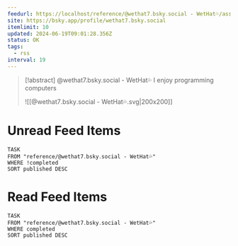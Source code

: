 ```yaml
---
feedurl: https://localhost/reference/@wethat7․bsky․social - WetHat💦/assets/feed.xml
site: https://bsky.app/profile/wethat7.bsky.social
itemlimit: 10
updated: 2024-06-19T09:01:28.356Z
status: OK
tags:
  - rss
interval: 19
---
```


> [!abstract] @wethat7.bsky.social - WetHat💦
> I enjoy programming computers
>
> ![[@wethat7․bsky․social - WetHat💦.svg|200x200]]
# Unread Feed Items
~~~dataview
TASK
FROM "reference/@wethat7․bsky․social - WetHat💦"
WHERE !completed
SORT published DESC
~~~

# Read Feed Items
~~~dataview
TASK
FROM "reference/@wethat7․bsky․social - WetHat💦"
WHERE completed
SORT published DESC
~~~
